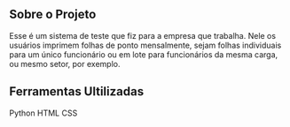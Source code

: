 ## Sobre o Projeto

Esse é um sistema de teste que fiz para a empresa que trabalha. Nele os usuários imprimem folhas de ponto mensalmente, sejam folhas individuais para um único funcionário ou em lote para funcionários da mesma carga, ou mesmo setor, por exemplo.


## Ferramentas Ultilizadas 

Python
HTML
CSS
